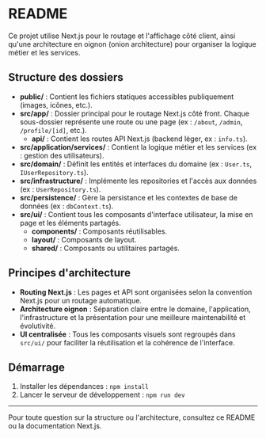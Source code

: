 
# README

Ce projet utilise Next.js pour le routage et l'affichage côté client, ainsi qu'une architecture en oignon (onion architecture) pour organiser la logique métier et les services.

## Structure des dossiers

- **public/** : Contient les fichiers statiques accessibles publiquement (images, icônes, etc.).
- **src/app/** : Dossier principal pour le routage Next.js côté front. Chaque sous-dossier représente une route ou une page (ex : `/about`, `/admin`, `/profile/[id]`, etc.).
	- **api/** : Contient les routes API Next.js (backend léger, ex : `info.ts`).
- **src/application/services/** : Contient la logique métier et les services (ex : gestion des utilisateurs).
- **src/domain/** : Définit les entités et interfaces du domaine (ex : `User.ts`, `IUserRepository.ts`).
- **src/infrastructure/** : Implémente les repositories et l'accès aux données (ex : `UserRepository.ts`).
- **src/persistence/** : Gère la persistance et les contextes de base de données (ex : `dbContext.ts`).
- **src/ui/** : Contient tous les composants d'interface utilisateur, la mise en page et les éléments partagés.
	- **components/** : Composants réutilisables.
	- **layout/** : Composants de layout.
	- **shared/** : Composants ou utilitaires partagés.

## Principes d'architecture

- **Routing Next.js** : Les pages et API sont organisées selon la convention Next.js pour un routage automatique.
- **Architecture oignon** : Séparation claire entre le domaine, l'application, l'infrastructure et la présentation pour une meilleure maintenabilité et évolutivité.
- **UI centralisée** : Tous les composants visuels sont regroupés dans `src/ui/` pour faciliter la réutilisation et la cohérence de l'interface.

## Démarrage

1. Installer les dépendances : `npm install`
2. Lancer le serveur de développement : `npm run dev`

---

Pour toute question sur la structure ou l'architecture, consultez ce README ou la documentation Next.js.
